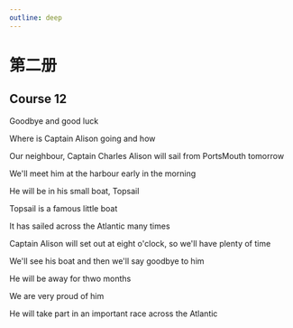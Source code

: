 ```yaml
---
outline: deep
---
```


# 第二册

## Course 12

Goodbye and good luck

Where is Captain Alison going and how

Our neighbour, Captain Charles Alison will sail from PortsMouth tomorrow

We'll meet him at the harbour early in the morning

He will be in his small boat, Topsail

Topsail is a famous little boat

It has sailed across the Atlantic many times

Captain Alison will set out at eight o'clock, so we'll have plenty of time

We'll see his boat and then we'll say goodbye to him

He will be away for thwo months

We are very proud of him

He will take part in an important race across the Atlantic
